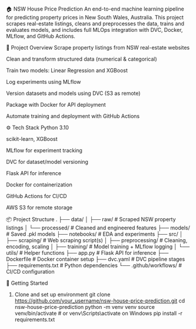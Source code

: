 🏠 NSW House Price Prediction
An end-to-end machine learning pipeline for predicting property prices in New South Wales, Australia. This project scrapes real-estate listings, cleans and preprocesses the data, trains and evaluates models, and includes full MLOps integration with DVC, Docker, MLflow, and GitHub Actions.

📂 Project Overview
Scrape property listings from NSW real-estate websites

Clean and transform structured data (numerical & categorical)

Train two models: Linear Regression and XGBoost

Log experiments using MLflow

Version datasets and models using DVC (S3 as remote)

Package with Docker for API deployment

Automate training and deployment with GitHub Actions

⚙️ Tech Stack
Python 3.10

scikit-learn, XGBoost

MLflow for experiment tracking

DVC for dataset/model versioning

Flask API for inference

Docker for containerization

GitHub Actions for CI/CD

AWS S3 for remote storage

📦 Project Structure
.
├── data/
│   ├── raw/                  # Scraped NSW property listings
│   └── processed/            # Cleaned and engineered features
├── models/                   # Saved .pkl models
├── notebooks/                # EDA and experiments
├── src/
│   ├── scraping/             # Web scraping script(s)
│   ├── preprocessing/        # Cleaning, encoding, scaling
│   ├── training/             # Model training + MLflow logging
│   └── utils/                # Helper functions
├── app.py                    # Flask API for inference
├── Dockerfile                # Docker container setup
├── dvc.yaml                  # DVC pipeline stages
├── requirements.txt          # Python dependencies
└── .github/workflows/        # CI/CD configuration

🚀 Getting Started
1. Clone and set up environment
git clone https://github.com/your_username/nsw-house-price-prediction.git
cd nsw-house-price-prediction
python -m venv venv
source venv/bin/activate  # or venv\Scripts\activate on Windows
pip install -r requirements.txt
